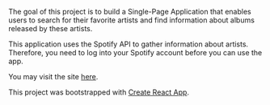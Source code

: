The goal of this project is to build a Single-Page Application that enables users to search for their favorite artists and find information about albums released by these artists.

This application uses the Spotify API to gather information about artists. Therefore, you need to log into your Spotify account before you can use the app.

You may visit the site [here](https://tra38.github.io/SpotifyAlbums).

This project was bootstrapped with [Create React App](https://github.com/facebookincubator/create-react-app).
